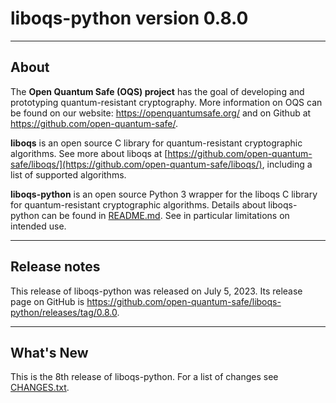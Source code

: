 # liboqs-python version 0.8.0

---

## About

The **Open Quantum Safe (OQS) project** has the goal of developing and prototyping quantum-resistant cryptography. More
information on OQS can be found on our website: https://openquantumsafe.org/ and on Github
at https://github.com/open-quantum-safe/.

**liboqs** is an open source C library for quantum-resistant cryptographic algorithms. See more about liboqs
at [https://github.com/open-quantum-safe/liboqs/](https://github.com/open-quantum-safe/liboqs/), including a list of
supported algorithms.

**liboqs-python** is an open source Python 3 wrapper for the liboqs C library for quantum-resistant cryptographic
algorithms. Details about liboqs-python can be found
in [README.md](https://github.com/open-quantum-safe/liboqs-python/blob/main/README.md). See in particular limitations on
intended use.

---

## Release notes

This release of liboqs-python was released on July 5, 2023. Its release page on GitHub
is https://github.com/open-quantum-safe/liboqs-python/releases/tag/0.8.0.

---

## What's New

This is the 8th release of liboqs-python. For a list of changes
see [CHANGES.txt](https://github.com/open-quantum-safe/liboqs-python/blob/main/CHANGES.txt).
